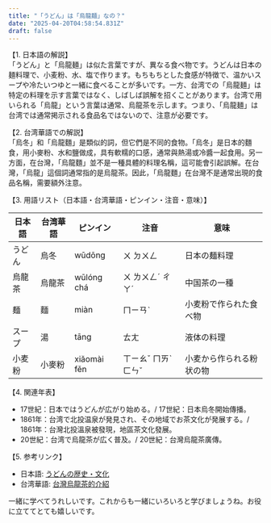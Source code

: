 ```yaml
---
title: "「うどん」は「烏龍麺」なの？"
date: "2025-04-20T04:58:54.831Z"
draft: false
---
```


【1. 日本語の解説】  
「うどん」と「烏龍麺」は似た言葉ですが、異なる食べ物です。うどんは日本の麺料理で、小麦粉、水、塩で作ります。もちもちとした食感が特徴で、温かいスープや冷たいつゆと一緒に食べることが多いです。一方、台湾での「烏龍麺」は特定の料理を示す言葉ではなく、しばしば誤解を招くことがあります。台湾で用いられる「烏龍」という言葉は通常、烏龍茶を示します。つまり、「烏龍麺」は台湾では通常掲示される食品名ではないので、注意が必要です。

【2. 台湾華語での解説】  
「烏冬」和「烏龍麵」是類似的詞，但它們是不同的食物。「烏冬」是日本的麵食，用小麥粉、水和鹽做成，具有軟糯的口感，通常與熱湯或冷醬一起食用。另一方面，在台灣，「烏龍麵」並不是一種具體的料理名稱，這可能會引起誤解。在台灣，「烏龍」這個詞通常指的是烏龍茶。因此，「烏龍麵」在台灣不是通常出現的食品名稱，需要額外注意。

【3. 用語リスト（日本語・台湾華語・ピンイン・注音・意味）】  

| 日本語 | 台湾華語 | ピンイン | 注音 | 意味 |
| ------- | -------- | -------- | ---- | ---- |
| うどん  | 烏冬    | wūdōng  | ㄨ ㄉㄨㄥ | 日本の麺料理 |
| 烏龍茶  | 烏龍茶  | wūlóng chá  | ㄨ ㄌㄨㄥˊ ㄔㄚˊ | 中国茶の一種 |
| 麺      | 麵      | miàn    | ㄇㄧㄢˋ | 小麦粉で作られた食べ物 |
| スープ  | 湯      | tāng    | ㄊㄤ | 液体の料理 |
| 小麦粉  | 小麥粉  | xiǎomài fěn | ㄒㄧㄠˇ ㄇㄞˋ ㄈㄣˇ | 小麦から作られる粉状の物 |

【4. 関連年表】  

- 17世紀：日本ではうどんが広がり始める。/ 17世紀：日本烏冬開始傳播。
- 1861年：台湾で北投温泉が発見され、その地域でお茶文化が発展する。/ 1861年：台灣北投溫泉被發現，地區茶文化發展。
- 20世紀：台湾で烏龍茶が広く普及。/ 20世紀：台灣烏龍茶廣傳。

【5. 参考リンク】  

- 日本語: [うどんの歴史・文化](https://www.japanese-food.jp/articles/view/248)
- 台湾華語: [台灣烏龍茶的介紹](https://www.tts.gov.tw/news_detail.php?id=593)

一緒に学べてうれしいです。これからも一緒にいろいろと学びましょうね。お役に立ててとても嬉しいです。